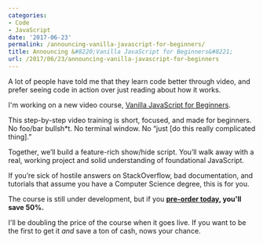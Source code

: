 ```yaml
---
categories:
- Code
- JavaScript
date: '2017-06-23'
permalink: /announcing-vanilla-javascript-for-beginners/
title: Announcing &#8220;Vanilla JavaScript for Beginners&#8221;
url: /2017/06/23/announcing-vanilla-javascript-for-beginners
---
```


A lot of people have told me that they learn code better through video, and prefer seeing code in action over just reading about how it works.

I'm working on a new video course, [Vanilla JavaScript for Beginners](/courses/vanilla-javascript-for-beginners/).

This step-by-step video training is short, focused, and made for beginners. No foo/bar bullsh*t. No terminal window. No “just [do this really complicated thing].”

Together, we’ll build a feature-rich show/hide script. You’ll walk away with a real, working project and solid understanding of foundational JavaScript.

If you’re sick of hostile answers on StackOverflow, bad documentation, and tutorials that assume you have a Computer Science degree, this is for you.

The course is still under development, but if you **[pre-order today](/courses/vanilla-javascript-for-beginners/#pre-order-and-save-50), you'll save 50%.**

I'll be doubling the price of the course when it goes live. If you want to be the first to get it *and* save a ton of cash, nows your chance.